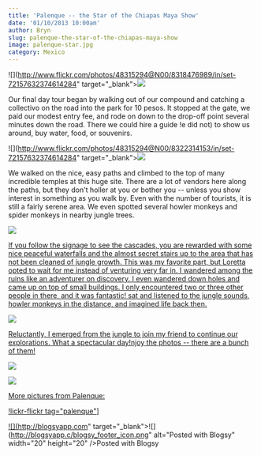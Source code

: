 ```yaml
---
title: 'Palenque -- the Star of the Chiapas Maya Show'
date: '01/10/2013 10:00am'
author: Bryn
slug: palenque-the-star-of-the-chiapas-maya-show
image: palenque-star.jpg
category: Mexico
---
```


  ![](http://www.flickr.com/photos/48315294@N00/8318476989/in/set-72157632374614284" target="_blank">![](http://farm9.staticflickr.com/8077/8318476989_4793aa4d49.jpg)


Our final day tour began by walking out of our compound and catching a collectivo on the road into the park for 10 pesos. It stopped at the gate, we paid our modest entry fee, and rode on down to the drop-off point several minutes down the road. There we could hire a guide !e did not) to show us around, buy water, food, or souvenirs.


  ![](http://www.flickr.com/photos/48315294@N00/8322314153/in/set-72157632374614284" target="_blank">![](http://farm9.staticflickr.com/8073/8322314153_c88f84c98b.jpg)


We walked on the nice, easy paths and climbed to the top of many incredible temples at this huge site. There are a lot of vendors here along the paths, but they don't holler at you or bother you -- unless you show interest in something as you walk by. Even with the number of tourists, it is still a fairly serene area. We even spotted several howler monkeys and spider monkeys in nearby jungle trees.


  <a  href="http://www.flickr.com/photos/48315294@N00/8319523502/in/set-72157632374614284" target="_blank">![](http://farm9.staticflickr.com/8359/8319523502_31d1874b56.jpg)


If you follow the signage to see the cascades, you are rewarded with some nice peaceful waterfalls and the almost secret stairs up to the area that has not been cleaned of jungle growth. This was my favorite part, but Loretta opted to wait for me instead of venturing very far in. I wandered among the ruins like an adventurer on discovery. I even wandered down holes and came up on top of small buildings. I only encountered two or three other people in there, and it was fantastic! sat and listened to the jungle sounds, howler monkeys in the distance, and imagined life back then.


  <a  href="http://www.flickr.com/photos/48315294@N00/8322360633/in/set-72157632374614284" target="_blank">![](http://farm9.staticflickr.com/8224/8322360633_1d6d7280ca.jpg)


Reluctantly, I emerged from the jungle to join my friend to continue our explorations. What a spectacular day!njoy the photos -- there are a bunch of them!


  <a  href="http://www.flickr.com/photos/48315294@N00/8322304643/in/set-72157632374614284" target="_blank">![](http://farm9.staticflickr.com/8220/8322304643_f41fd69759_c.jpg)





  <a  href="http://www.flickr.com/photos/48315294@N00/8318467583/in/set-72157632374614284" target="_blank">![](http://farm9.staticflickr.com/8355/8318467583_77462e24d8.jpg)


More pictures from Palenque:

!lickr-flickr tag="palenque"]




  ![](http://blogsyapp.com" target="_blank">![](http://blogsyapp.c/blogsy_footer_icon.png" alt="Posted with Blogsy" width="20" height="20" />Posted with Blogsy

